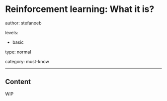 # Reinforcement learning: What it is?
author: stefanoeb

levels:

  - basic

type: normal

category: must-know

---
## Content

WIP
